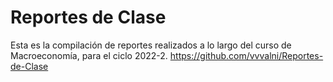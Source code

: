 # Reportes de Clase
Esta es la compilación de reportes realizados a lo largo del curso de Macroeconomía, para el ciclo 2022-2.
https://github.com/vvvalni/Reportes-de-Clase
